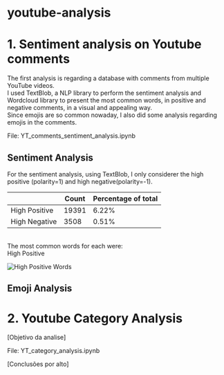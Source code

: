 # youtube-analysis

# 1. Sentiment analysis on Youtube comments

The first analysis is regarding a database with comments from multiple YouTube videos.<br>
I used TextBlob, a NLP library to perform the sentiment analysis and Wordcloud library to present the most common words, in positive and negative comments, in a visual and appealing way.<br>Since emojis are so common nowaday, I also did some analysis regarding emojis in the comments.<br>

File: YT_comments_sentiment_analysis.ipynb<br>

## Sentiment Analysis
For the sentiment analysis, using TextBlob, I only considerer the high positive (polarity=1) and high negative(polarity=-1).<br>

| | Count | Percentage of total |
| -------- | ------- | ---------- |
| High Positive | 19391 | 6.22% |
| High Negative | 3508 | 0.51% |

<br>
The most common words for each were:<br>
High Positive<br>


![High Positive Words](https://assets.digitalocean.com/articles/alligator/boo.svg "a title")

## Emoji Analysis

# 2. Youtube Category Analysis

[Objetivo da analise]

File: YT_category_analysis.ipynb

[Conclusões por alto]